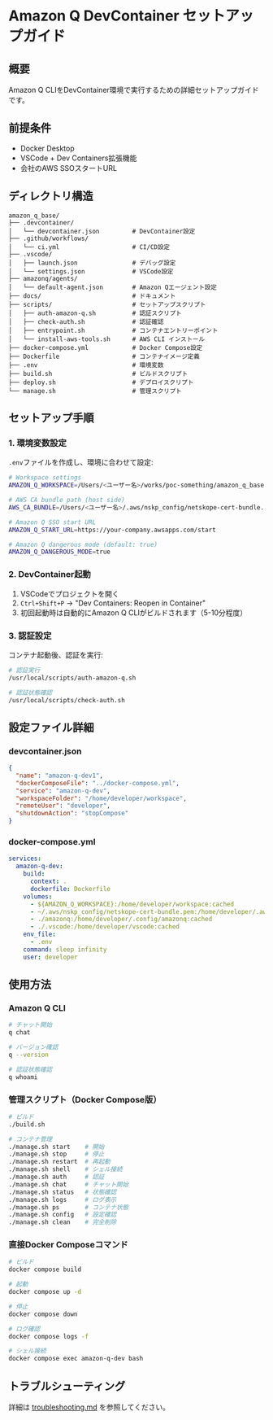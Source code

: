 # Amazon Q DevContainer セットアップガイド

## 概要

Amazon Q CLIをDevContainer環境で実行するための詳細セットアップガイドです。

## 前提条件

- Docker Desktop
- VSCode + Dev Containers拡張機能
- 会社のAWS SSOスタートURL

## ディレクトリ構造

```
amazon_q_base/
├── .devcontainer/
│   └── devcontainer.json         # DevContainer設定
├── .github/workflows/
│   └── ci.yml                    # CI/CD設定
├── .vscode/
│   ├── launch.json               # デバッグ設定
│   └── settings.json             # VSCode設定
├── amazonq/agents/
│   └── default-agent.json        # Amazon Qエージェント設定
├── docs/                         # ドキュメント
├── scripts/                      # セットアップスクリプト
│   ├── auth-amazon-q.sh          # 認証スクリプト
│   ├── check-auth.sh             # 認証確認
│   ├── entrypoint.sh             # コンテナエントリーポイント
│   └── install-aws-tools.sh      # AWS CLI インストール
├── docker-compose.yml            # Docker Compose設定
├── Dockerfile                    # コンテナイメージ定義
├── .env                          # 環境変数
├── build.sh                      # ビルドスクリプト
├── deploy.sh                     # デプロイスクリプト
└── manage.sh                     # 管理スクリプト
```

## セットアップ手順

### 1. 環境変数設定

`.env`ファイルを作成し、環境に合わせて設定:

```bash
# Workspace settings
AMAZON_Q_WORKSPACE=/Users/<ユーザー名>/works/poc-something/amazon_q_base

# AWS CA bundle path (host side)
AWS_CA_BUNDLE=/Users/<ユーザー名>/.aws/nskp_config/netskope-cert-bundle.pem

# Amazon Q SSO start URL
AMAZON_Q_START_URL=https://your-company.awsapps.com/start

# Amazon Q dangerous mode (default: true)
AMAZON_Q_DANGEROUS_MODE=true
```

### 2. DevContainer起動

1. VSCodeでプロジェクトを開く
2. `Ctrl+Shift+P` → "Dev Containers: Reopen in Container"
3. 初回起動時は自動的にAmazon Q CLIがビルドされます（5-10分程度）

### 3. 認証設定

コンテナ起動後、認証を実行:

```bash
# 認証実行
/usr/local/scripts/auth-amazon-q.sh

# 認証状態確認
/usr/local/scripts/check-auth.sh
```

## 設定ファイル詳細

### devcontainer.json

```json
{
  "name": "amazon-q-dev1",
  "dockerComposeFile": "../docker-compose.yml",
  "service": "amazon-q-dev",
  "workspaceFolder": "/home/developer/workspace",
  "remoteUser": "developer",
  "shutdownAction": "stopCompose"
}
```

### docker-compose.yml

```yaml
services:
  amazon-q-dev:
    build:
      context: .
      dockerfile: Dockerfile
    volumes:
      - ${AMAZON_Q_WORKSPACE}:/home/developer/workspace:cached
      - ~/.aws/nskp_config/netskope-cert-bundle.pem:/home/developer/.aws/nskp_config/netskope-cert-bundle.pem:cached
      - ./amazonq:/home/developer/.config/amazonq:cached
      - ./.vscode:/home/developer/vscode:cached
    env_file:
      - .env
    command: sleep infinity
    user: developer
```

## 使用方法

### Amazon Q CLI

```bash
# チャット開始
q chat

# バージョン確認
q --version

# 認証状態確認
q whoami
```

### 管理スクリプト（Docker Compose版）

```bash
# ビルド
./build.sh

# コンテナ管理
./manage.sh start    # 開始
./manage.sh stop     # 停止
./manage.sh restart  # 再起動
./manage.sh shell    # シェル接続
./manage.sh auth     # 認証
./manage.sh chat     # チャット開始
./manage.sh status   # 状態確認
./manage.sh logs     # ログ表示
./manage.sh ps       # コンテナ状態
./manage.sh config   # 設定確認
./manage.sh clean    # 完全削除
```

### 直接Docker Composeコマンド

```bash
# ビルド
docker compose build

# 起動
docker compose up -d

# 停止
docker compose down

# ログ確認
docker compose logs -f

# シェル接続
docker compose exec amazon-q-dev bash
```

## トラブルシューティング

詳細は [troubleshooting.md](troubleshooting.md) を参照してください。
